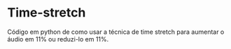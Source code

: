 # Time-stretch
Código em python de como usar a técnica de time stretch para aumentar o áudio em 11% ou reduzi-lo em 11%.
